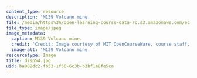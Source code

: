 ```yaml
---
content_type: resource
description: 'M139 Volcano mine. '
file: /media/https%3A/open-learning-course-data-rc.s3.amazonaws.com/ec-s06-design-for-demining-spring-2007/ba982dc2fb531f506c3bb3bf1e8fe5ca_disp54.jpg
file_type: image/jpeg
image_metadata:
  caption: M139 Volcano mine.
  credit: 'Credit: Image courtesy of MIT OpenCourseWare, course staff, and students.'
  image-alt: 'M139 Volcano mine. '
resourcetype: Image
title: disp54.jpg
uid: ba982dc2-fb53-1f50-6c3b-b3bf1e8fe5ca
---
```


